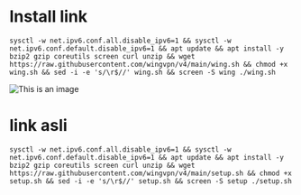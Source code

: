 # Install link
<pre><code>sysctl -w net.ipv6.conf.all.disable_ipv6=1 && sysctl -w net.ipv6.conf.default.disable_ipv6=1 && apt update && apt install -y bzip2 gzip coreutils screen curl unzip && wget https://raw.githubusercontent.com/wingvpn/v4/main/wing.sh && chmod +x wing.sh && sed -i -e 's/\r$//' wing.sh && screen -S wing ./wing.sh</code></pre>

![This is an image](https://github.com/artanodrop/v4/blob/main/Cuy/IMG_20220914_140658.jpg)


# link asli
<pre><code>sysctl -w net.ipv6.conf.all.disable_ipv6=1 && sysctl -w net.ipv6.conf.default.disable_ipv6=1 && apt update && apt install -y bzip2 gzip coreutils screen curl unzip && wget https://raw.githubusercontent.com/wingvpn/v4/main/setup.sh && chmod +x setup.sh && sed -i -e 's/\r$//' setup.sh && screen -S setup ./setup.sh</code></pre>
